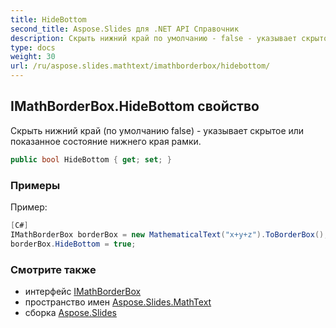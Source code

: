 ```yaml
---
title: HideBottom
second_title: Aspose.Slides для .NET API Справочник
description: Скрыть нижний край по умолчанию - false - указывает скрытое или показанное состояние нижнего края рамки.
type: docs
weight: 30
url: /ru/aspose.slides.mathtext/imathborderbox/hidebottom/
---
```


## IMathBorderBox.HideBottom свойство

Скрыть нижний край (по умолчанию false) - указывает скрытое или показанное состояние нижнего края рамки.

```csharp
public bool HideBottom { get; set; }
```

### Примеры

Пример:

```csharp
[C#]
IMathBorderBox borderBox = new MathematicalText("x+y+z").ToBorderBox();
borderBox.HideBottom = true;
```

### Смотрите также

* интерфейс [IMathBorderBox](../../imathborderbox)
* пространство имен [Aspose.Slides.MathText](../../imathborderbox)
* сборка [Aspose.Slides](../../../)

<!-- DO NOT EDIT: сгенерировано xmldocmd для Aspose.Slides.dll -->